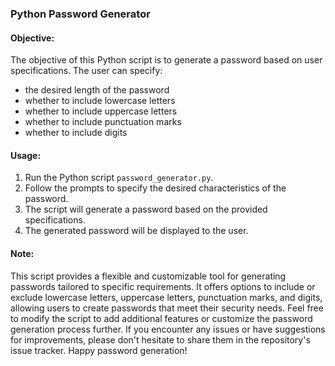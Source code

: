 ### Python Password Generator

#### Objective:
The objective of this Python script is to generate a password based on user specifications. The user can specify:
- the desired length of the password
- whether to include lowercase letters
- whether to include uppercase letters
- whether to include punctuation marks
- whether to include digits

#### Usage:
1. Run the Python script `password_generator.py`.
2. Follow the prompts to specify the desired characteristics of the password.
3. The script will generate a password based on the provided specifications.
4. The generated password will be displayed to the user.

#### Note:
This script provides a flexible and customizable tool for generating passwords tailored to specific requirements. It offers options to include or exclude lowercase letters, uppercase letters, punctuation marks, and digits, allowing users to create passwords that meet their security needs. Feel free to modify the script to add additional features or customize the password generation process further. If you encounter any issues or have suggestions for improvements, please don't hesitate to share them in the repository's issue tracker. Happy password generation!
